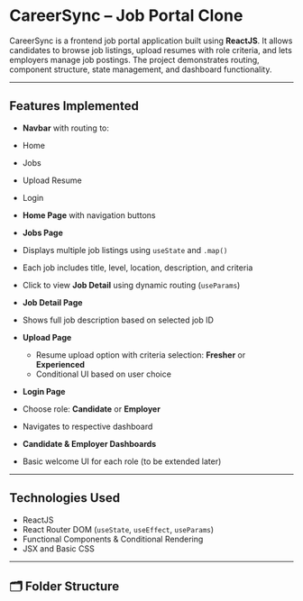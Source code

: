#  CareerSync – Job Portal Clone

CareerSync is a frontend job portal application built using **ReactJS**. It allows candidates to browse job listings, upload resumes with role criteria, and lets employers manage job postings. The project demonstrates routing, component structure, state management, and dashboard functionality.

---

## Features Implemented

-  **Navbar** with routing to:
  - Home
  - Jobs
  - Upload Resume
  - Login

-  **Home Page** with navigation buttons

-  **Jobs Page**
  - Displays multiple job listings using `useState` and `.map()`
  - Each job includes title, level, location, description, and criteria
  - Click to view **Job Detail** using dynamic routing (`useParams`)

-  **Job Detail Page**
  - Shows full job description based on selected job ID

- **Upload Page**
  - Resume upload option with criteria selection: **Fresher** or **Experienced**
  - Conditional UI based on user choice

-  **Login Page**
  - Choose role: **Candidate** or **Employer**
  - Navigates to respective dashboard

-  **Candidate & Employer Dashboards**
  - Basic welcome UI for each role (to be extended later)

---

##  Technologies Used

- ReactJS
- React Router DOM (`useState`, `useEffect`, `useParams`)
- Functional Components & Conditional Rendering
- JSX and Basic CSS

---

## 🗂️ Folder Structure

